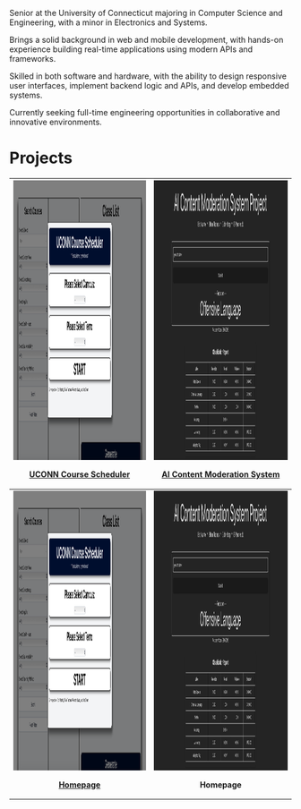 Senior at the University of Connecticut majoring in Computer Science and Engineering, with a minor in Electronics and Systems.

Brings a solid background in web and mobile development, with hands-on experience building real-time applications using modern APIs and frameworks.

Skilled in both software and hardware, with the ability to design responsive user interfaces, implement backend logic and APIs, and develop embedded systems.

Currently seeking full-time engineering opportunities in collaborative and innovative environments.


<h1>Projects</h1>


| <div align="center"><img src="images/UCONN-course-scheduler.png" width="500" height="500"><br/><p><a href="https://github.com/EricAsante3/UCONN-course-scheduler.git"><b>UCONN Course Scheduler</b></a></p></div> | <div align="center"><img src="images/ AI-Content-Moderation-System.jpg" width="500" height="500"><br/><p><a href="https://github.com/EricAsante3/AI-Content-Moderation-System.git"><b>AI Content Moderation System</b></a></p></div> |
| ------------------------------------------------------------------------------------------------ | -------------------------------------------------------------------------------------------- |
| <div align="center"><img src="/homepage.png" width="500" height="500"><br/><p><a href="https://github.com/EricAsante3/UCONN-course-scheduler.git"><b>Homepage</b></a></p></div> | <div align="center"><img src="/s1.jpg" width="500" height="500"><br/><p><b>Homepage</b></p></div> |
